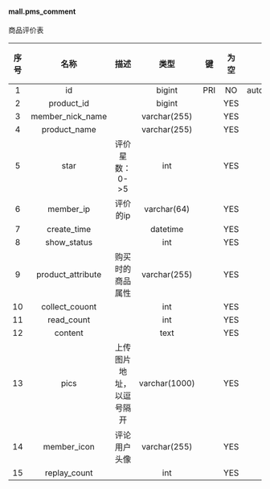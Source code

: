 #### mall.pms_comment 
商品评价表

| 序号 | 名称 | 描述 | 类型 | 键 | 为空 | 额外 | 默认值 |
| :--: | :--: | :--: | :--: | :--: | :--: | :--: | :--: |
| 1 | id |  | bigint | PRI | NO | auto_increment |  |
| 2 | product_id |  | bigint |  | YES |  |  |
| 3 | member_nick_name |  | varchar(255) |  | YES |  |  |
| 4 | product_name |  | varchar(255) |  | YES |  |  |
| 5 | star | 评价星数：0->5 | int |  | YES |  |  |
| 6 | member_ip | 评价的ip | varchar(64) |  | YES |  |  |
| 7 | create_time |  | datetime |  | YES |  |  |
| 8 | show_status |  | int |  | YES |  |  |
| 9 | product_attribute | 购买时的商品属性 | varchar(255) |  | YES |  |  |
| 10 | collect_couont |  | int |  | YES |  |  |
| 11 | read_count |  | int |  | YES |  |  |
| 12 | content |  | text |  | YES |  |  |
| 13 | pics | 上传图片地址，以逗号隔开 | varchar(1000) |  | YES |  |  |
| 14 | member_icon | 评论用户头像 | varchar(255) |  | YES |  |  |
| 15 | replay_count |  | int |  | YES |  |  |
